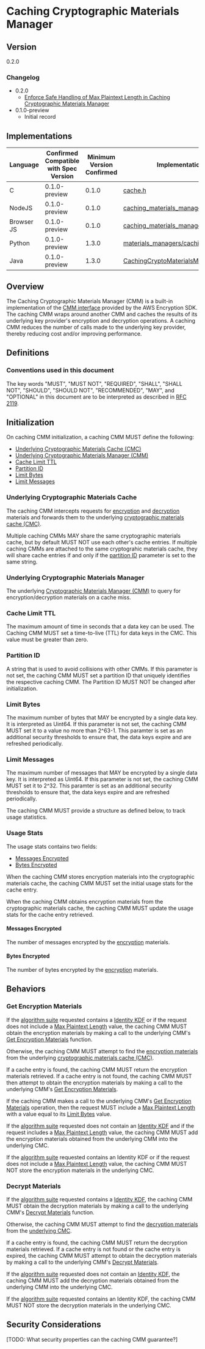[//]: # "Copyright Amazon.com Inc. or its affiliates. All Rights Reserved."
[//]: # "SPDX-License-Identifier: CC-BY-SA-4.0"

# Caching Cryptographic Materials Manager

## Version

0.2.0

### Changelog

- 0.2.0
  - [Enforce Safe Handling of Max Plaintext Length in Caching Cryptographic Materials Manager](../changes/2020-07-13_caching-cmm-max-plaintext-length/change.md)
- 0.1.0-preview
  - Initial record

## Implementations

| Language   | Confirmed Compatible with Spec Version | Minimum Version Confirmed | Implementation                                                                                                                                                                                  |
| ---------- | -------------------------------------- | ------------------------- | ----------------------------------------------------------------------------------------------------------------------------------------------------------------------------------------------- |
| C          | 0.1.0-preview                          | 0.1.0                     | [cache.h](https://github.com/aws/aws-encryption-sdk-c/blob/master/include/aws/cryptosdk/cache.h)                                                                                                |
| NodeJS     | 0.1.0-preview                          | 0.1.0                     | [caching_materials_manager_node.ts](https://github.com/awslabs/aws-encryption-sdk-javascript/blob/master/modules/caching-materials-manager-node/src/caching_materials_manager_node.ts)          |
| Browser JS | 0.1.0-preview                          | 0.1.0                     | [caching_materials_manager_browser.ts](https://github.com/awslabs/aws-encryption-sdk-javascript/blob/master/modules/caching-materials-manager-browser/src/caching_materials_manager_browser.ts) |
| Python     | 0.1.0-preview                          | 1.3.0                     | [materials_managers/caching.py](https://github.com/aws/aws-encryption-sdk-python/blob/master/src/aws_encryption_sdk/materials_managers/caching.py)                                              |
| Java       | 0.1.0-preview                          | 1.3.0                     | [CachingCryptoMaterialsManager.java](https://github.com/aws/aws-encryption-sdk-java/blob/master/src/main/java/com/amazonaws/encryptionsdk/caching/CachingCryptoMaterialsManager.java)           |

## Overview

The Caching Cryptographic Materials Manager (CMM) is a built-in implementation of the [CMM interface](cmm-interface.md) provided by the AWS Encryption SDK.
The caching CMM wraps around another CMM and caches the results of its underlying key provider's encryption and decryption operations.
A caching CMM reduces the number of calls made to the underlying key provider, thereby reducing cost and/or improving performance.

## Definitions

### Conventions used in this document

The key words "MUST", "MUST NOT", "REQUIRED", "SHALL", "SHALL NOT", "SHOULD", "SHOULD NOT", "RECOMMENDED", "MAY", and "OPTIONAL"
in this document are to be interpreted as described in [RFC 2119](https://tools.ietf.org/html/rfc2119).

## Initialization

On caching CMM initialization, a caching CMM MUST define the following:

- [Underlying Cryptographic Materials Cache (CMC)](#underlying-cryptographic-materials-cache)
- [Underlying Cryptographic Materials Manager (CMM)](#underlying-cryptographic-materials-manager)
- [Cache Limit TTL](#cache-limit-ttl)
- [Partition ID](#partition-id)
- [Limit Bytes](#limit-bytes)
- [Limit Messages](#limit-messages)

### Underlying Cryptographic Materials Cache

The caching CMM intercepts requests for [encryption](cmm-interface.md#encryption-materials-request) and
[decryption](cmm-interface.md#decrypt-materials-request) materials
and forwards them to the underlying [cryptographic materials cache (CMC)](cryptographic-materials-cache.md).

Multiple caching CMMs MAY share the same cryptographic materials cache,
but by default MUST NOT use each other's cache entries.
If multiple caching CMMs are attached to the same cryptograhic materials cache,
they will share cache entries if and only if the [partition ID](#partition-id) parameter is set to the same string.

### Underlying Cryptographic Materials Manager

The underlying [Cryptographic Materials Manager (CMM)](cmm-interface.md#supported-cmms)
to query for encryption/decryption materials on a cache miss.

### Cache Limit TTL

The maximum amount of time in seconds that a data key can be used.
The Caching CMM MUST set a time-to-live (TTL) for data keys in the CMC.
This value must be greater than zero.

### Partition ID

A string that is used to avoid collisions with other CMMs.
If this parameter is not set, the caching CMM MUST set a partition ID
that uniquely identifies the respective caching CMM.
The Partition ID MUST NOT be changed after initialization.

### Limit Bytes

The maximum number of bytes that MAY be encrypted by a single data key.
It is interpreted as Uint64.
If this parameter is not set, the caching CMM MUST set it to a value no more than 2^63-1.
This paramter is set as an additional security thresholds to ensure that,
the data keys expire and are refreshed periodically.

### Limit Messages

The maximum number of messages that MAY be encrypted by a single data key.
It is interpreted as Uint64.
If this parameter is not set, the caching CMM MUST set it to 2^32.
This paramter is set as an additional security thresholds to ensure that,
the data keys expire and are refreshed periodically.

The caching CMM MUST provide a structure as defined below,
to track usage statistics.

### Usage Stats

The usage stats contains two fields:

- [Messages Encrypted](#messages-encrypted)
- [Bytes Encrypted](#bytes-encrypted)

When the caching CMM stores encryption materials into the cryptographic materials cache,
the caching CMM MUST set the initial usage stats for the cache entry.

When the caching CMM obtains encryption materials from the cryptographic materials cache,
the caching CMM MUST update the usage stats for the cache entry retrieved.

#### Messages Encrypted

The number of messages encrypted by the [encryption](structures.md#encryption-materials) materials.

#### Bytes Encrypted

The number of bytes encrypted by the [encryption](structures.md#encryption-materials) materials.

## Behaviors

### Get Encryption Materials

If the [algorithm suite](algorithm-suites.md) requested contains a [Identity KDF](algorithm-suites.md#identity-kdf)
or if the request does not include a [Max Plaintext Length](cmm-interface.md#encryption-materials-request) value,
the caching CMM MUST obtain the encryption materials by making a call to the underlying CMM's [Get Encryption Materials](cmm-interface.md#get-encryption-materials) function.

Otherwise, the caching CMM MUST attempt to find the [encryption materials](structures.md#encryption-materials)
from the underlying [cryptographic materials cache (CMC)](#underlying-cryptographic-materials-cache).

If a cache entry is found, the caching CMM MUST return the encryption materials retrieved.
If a cache entry is not found, the caching CMM MUST then attempt to obtain the encryption materials
by making a call to the underlying CMM's [Get Encryption Materials](cmm-interface.md#get-encryption-materials).

If the caching CMM makes a call to the underlying CMM's [Get Encryption Materials](cmm-interface.md#get-encryption-materials) operation,
then the request MUST include a [Max Plaintext Length](cmm-interface.md#encryption-materials-request)
with a value equal to its [Limit Bytes](#limit-bytes) value.

If the [algorithm suite](algorithm-suites.md) requested does not contain an [Identity KDF](algorithm-suites.md#identity-kdf)
and if the request includes a [Max Plaintext Length](cmm-interface.md#encryption-materials-request) value,
the caching CMM MUST add the encryption materials obtained from the underlying CMM into the underlying CMC.

If the [algorithm suite](algorithm-suites.md) requested contains an Identity KDF
or if the request does not include a [Max Plaintext Length](cmm-interface.md#encryption-materials-request) value,
the caching CMM MUST NOT store the encryption materials in the underlying CMC.

### Decrypt Materials

If the [algorithm suite](algorithm-suites.md) requested contains a [Identity KDF](algorithm-suites.md#identity-kdf),
the caching CMM MUST obtain the decryption materials by making a call to the underlying CMM's [Decrypt Materials](cmm-interface.md#decrypt-materials) function.

Otherwise, the caching CMM MUST attempt to find the [decryption materials](structures.md#decryption-materials)
from the [underlying CMC](#underlying-cryptographic-materials-cache).

If a cache entry is found, the caching CMM MUST return the decryption materials retrieved.
If a cache entry is not found or the cache entry is expired, the caching CMM MUST attempt to obtain the decryption materials
by making a call to the underlying CMM's [Decrypt Materials](cmm-interface.md#decrypt-materials).

If the [algorithm suite](algorithm-suites.md) requested does not contain an [Identity KDF](algorithm-suites.md#identity-kdf),
the caching CMM MUST add the decryption materials obtained from the underlying CMM into the underlying CMC.

If the [algorithm suite](algorithm-suites.md) requested contains an Identity KDF,
the caching CMM MUST NOT store the decryption materials in the underlying CMC.

## Security Considerations

[TODO: What security properties can the caching CMM guarantee?]
